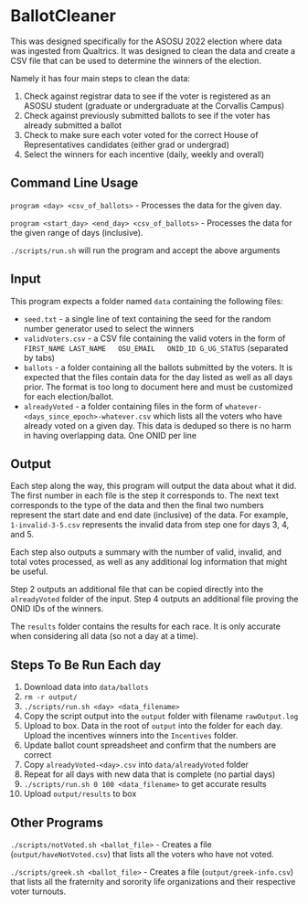 # BallotCleaner

This was designed specifically for the ASOSU 2022 election where data was ingested from Qualtrics. It was designed to clean the data and create a CSV file that can be used to determine the winners of the election.

Namely it has four main steps to clean the data:
1. Check against registrar data to see if the voter is registered as an ASOSU student (graduate or undergraduate at the Corvallis Campus)
2. Check against previously submitted ballots to see if the voter has already submitted a ballot
3. Check to make sure each voter voted for the correct House of Representatives candidates (either grad or undergrad)
4. Select the winners for each incentive (daily, weekly and overall)

## Command Line Usage

`program <day> <csv_of_ballots>` - Processes the data for the given day.

`program <start_day> <end_day> <csv_of_ballots>` - Processes the data for the given range of days (inclusive).

`./scripts/run.sh` will run the program and accept the above arguments

## Input

This program expects a folder named `data` containing the following files:
- `seed.txt` - a single line of text containing the seed for the random number generator used to select the winners
- `validVoters.csv` - a CSV file containing the valid voters in the form of `FIRST_NAME LAST_NAME	OSU_EMAIL	ONID_ID	G_UG_STATUS` (separated by tabs)
- `ballots` - a folder containing all the ballots submitted by the voters. It is expected that the files contain data for the day listed as well as all days prior. The format is too long to document here and must be customized for each election/ballot.
- `alreadyVoted` - a folder containing files in the form of `whatever-<days_since_epoch>-whatever.csv` which lists all the voters who have already voted on a given day. This data is deduped so there is no harm in having overlapping data. One ONID per line

## Output

Each step along the way, this program will output the data about what it did. The first number in each file is the step it corresponds to. The next text corresponds to the type of the data and then the final two numbers represent the start date and end date (inclusive) of the data. For example, `1-invalid-3-5.csv` represents the invalid data from step one for days 3, 4, and 5.

Each step also outputs a summary with the number of valid, invalid, and total votes processed, as well as any additional log information that might be useful.

Step 2 outputs an additional file that can be copied directly into the `alreadyVoted` folder of the input. Step 4 outputs an additional file proving the ONID IDs of the winners.

The `results` folder contains the results for each race. It is only accurate when considering all data (so not a day at a time).

## Steps To Be Run Each day
1. Download data into `data/ballots`
2. `rm -r output/`
3. `./scripts/run.sh <day> <data_filename>`
4. Copy the script output into the `output` folder with filename `rawOutput.log`
5. Upload to box. Data in the root of `output` into the folder for each day. Upload the incentives winners into the `Incentives` folder.
6. Update ballot count spreadsheet and confirm that the numbers are correct
7. Copy `alreadyVoted-<day>.csv` into `data/alreadyVoted` folder
8. Repeat for all days with new data that is complete (no partial days)
9. `./scripts/run.sh 0 100 <data_filename>` to get accurate results
10. Upload `output/results` to box

## Other Programs

`./scripts/notVoted.sh <ballot_file>` - Creates a file (`output/haveNotVoted.csv`) that lists all the voters who have not voted.

`./scripts/greek.sh <ballot_file>` - Creates a file (`output/greek-info.csv`) that lists all the fraternity and sorority life organizations and their respective voter turnouts.
